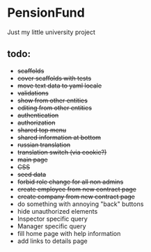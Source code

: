 PensionFund
===========

Just my little university project

## todo:
  * <del>scaffolds</del>
  * <del>cover scaffolds with tests</del>
  * <del>move text data to yaml locale</del>
  * <del>validations</del>
  * <del>show from other entities</del>
  * <del>editing from other entities</del>
  * <del>authentication</del>
  * <del>authorization</del>
  * <del>shared top menu</del>
  * <del>shared information at bottom</del>
  * <del>russian translation</del>
  * <del>translation switch (via cookie?)</del>
  * <del>main page</del>
  * <del>CSS</del>
  * <del>seed data</del>
  * <del>forbid role change for all non admins</del>
  * <del>create employee from new contract page</del>
  * <del>create company from new contract page</del>
  * do something with annoying "back" buttons
  * hide unauthorized elements
  * Inspector specific query
  * Manager specific query
  * fill home page with help information
  * add links to details page